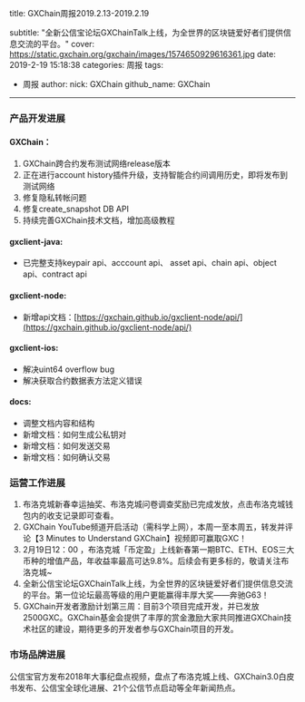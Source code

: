 title: GXChain周报2019.2.13-2019.2.19

subtitle: "全新公信宝论坛GXChainTalk上线，为全世界的区块链爱好者们提供信息交流的平台。"
cover: https://static.gxchain.org/gxchain/images/1574650929616361.jpg
date: 2019-2-19 15:18:38
categories: 周报
tags:
  - 周报
author:
    nick: GXChain
    github_name: GXChain
---

### 产品开发进展

#### GXChain：
1.  GXChain跨合约发布测试网络release版本
2. 正在进行account history插件升级，支持智能合约间调用历史，即将发布到测试网络
3. 修复隐私转帐问题
4. 修复create_snapshot DB API
5. 持续完善GXChain技术文档，增加高级教程

#### gxclient-java:
- 已完整支持keypair api、acccount api、 asset api、chain api、object api、contract api

#### gxclient-node:
- 新增api文档：[https://gxchain.github.io/gxclient-node/api/](https://gxchain.github.io/gxclient-node/api/)

#### gxclient-ios:
- 解决uint64 overflow bug
- 解决获取合约数据表方法定义错误

#### docs:
- 调整文档内容和结构
- 新增文档：如何生成公私钥对
- 新增文档：如何发送交易
- 新增文档：如何确认交易




### 运营工作进展

1. 布洛克城新春幸运抽奖、布洛克城问卷调查奖励已完成发放，点击布洛克城钱包内的收支记录即可查看。
2. GXChain YouTube频道开启活动（需科学上网），本周一至本周五，转发并评论【3 Minutes to Understand GXChain】视频即可赢取GXC！
3.  2月19日12：00 ，布洛克城「币定盈」上线新春第一期BTC、ETH、EOS三大币种的增值产品，年收益率最高可达9.8%。后续会有更多标的，敬请关注布洛克城~ 
4. 全新公信宝论坛GXChainTalk上线，为全世界的区块链爱好者们提供信息交流的平台。第一位论坛最高等级的用户更能赢得丰厚大奖——奔驰G63！
5. GXChain开发者激励计划第三周：目前3个项目完成开发，并已发放2500GXC。GXChain基金会提供了丰厚的赏金激励大家共同推进GXChain技术社区的建设，期待更多的开发者参与GXChain项目的开发。



### 市场品牌进展

公信宝官方发布2018年大事纪盘点视频，盘点了布洛克城上线、GXChain3.0白皮书发布、公信宝全球化进展、21个公信节点启动等全年新闻热点。